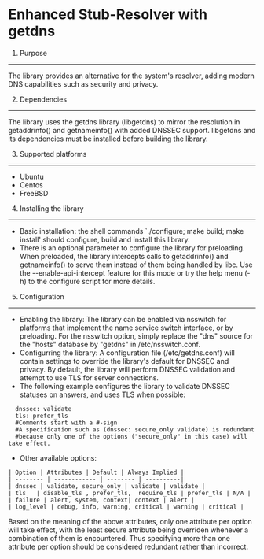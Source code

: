 Enhanced Stub-Resolver with getdns
==================================

1. Purpose
__________
  The library provides an alternative for the system's resolver, adding modern DNS capabilities such as security and privacy.

2. Dependencies
_______________
  The library uses the getdns library (libgetdns) to mirror the resolution in getaddrinfo() and getnameinfo() with added DNSSEC support.
libgetdns and its dependencies must be installed before building the library.

3. Supported platforms
______________________
  - Ubuntu
  - Centos
  - FreeBSD

4. Installing the library
_________________________
  - Basic installation: the shell commands `./configure; make build; make install' should configure, build and install this library.
  - There is an optional parameter to configure the library for preloading. When preloaded, the library intercepts calls to getaddrinfo() and getnameinfo() to serve them instead of them being handled by libc.
Use the --enable-api-intercept feature for this mode or try the help menu (-h) to the configure script for more details.

5. Configuration
__________________________
  - Enabling the library:
The library can be enabled via nsswitch for platforms that implement the name service switch interface, or by preloading. For the nsswitch option, simply replace the "dns" source for the "hosts" database by "getdns" in /etc/nsswitch.conf.
  - Configurring the library:
A configuration file (/etc/getdns.conf) will contain settings to override the library's default for DNSSEC and privacy.
By default, the library will perform DNSSEC validation and attempt to use TLS for server connections.
  -   The following example configures the library to validate DNSSEC statuses on answers, and uses TLS when possible:
```
  dnssec: validate
  tls: prefer_tls
  #Comments start with a #-sign
  #A specification such as (dnssec: secure_only validate) is redundant 
  #because only one of the options ("secure_only" in this case) will take effect.
```
  
  -   Other available options:
    
    | Option | Attributes | Default | Always Implied |
    | -------- | ------------ | -------- | ----------|
    | dnssec | validate, secure_only | validate | validate |
    | tls   | disable_tls , prefer_tls,  require_tls | prefer_tls | N/A |
    | failure | alert, system, context| context | alert |
    | log_level | debug, info, warning, critical | warning | critical |

Based on the meaning of the above attributes, only one attribute per option will take effect, with the least secure attribute being overriden whenever a combination of them is encountered. Thus specifying more than one attribute per option should be considered redundant rather than incorrect.
